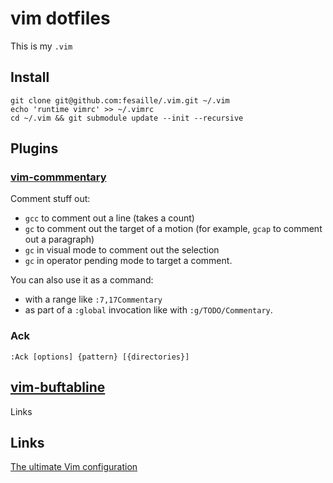 # vim dotfiles

This is my `.vim` 



## Install

```
git clone git@github.com:fesaille/.vim.git ~/.vim
echo 'runtime vimrc' >> ~/.vimrc
cd ~/.vim && git submodule update --init --recursive
```


## Plugins

### [vim-commmentary](https://vimawesome.com/plugin/commentary-vim)

Comment stuff out:

- `gcc` to comment out a line (takes a count)
- `gc` to comment out the target of a motion (for example, `gcap` to comment out a paragraph)
- `gc` in visual mode to comment out the selection
- `gc` in operator pending mode to target a comment.

You can also use it as a command:

- with a range like `:7,17Commentary`
- as part of a `:global` invocation like with `:g/TODO/Commentary`.

### Ack

```
:Ack [options] {pattern} [{directories}]
```

## [vim-buftabline](https://github.com/ap/vim-buftabline)


Links

## Links

[The ultimate Vim configuration]()
